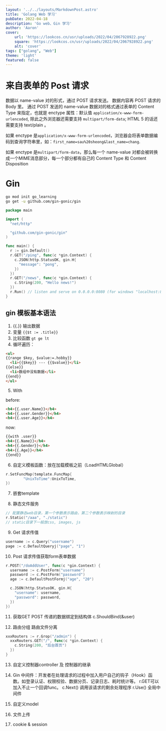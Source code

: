 ```yaml
---
layout: '../../layouts/MarkdownPost.astro'
title: 'Golang Web 学习'
pubDate: 2022-04-18
description: 'Go web、Gin 学习'
author: 'Aaron'
cover:
    url: 'https://lookcos.cn/usr/uploads/2022/04/2067928922.png'
    square: 'https://lookcos.cn/usr/uploads/2022/04/2067928922.png'
    alt: 'cover'
tags: ["golang", "Web"]
theme: 'light'
featured: false
---
```


# 来自表单的 Post 请求

数据以 name-value 对的形式，通过 POST 请求发送。
数据内容再 POST 请求的 Body 里。
通过 POST 发送的 name-value 数据对的格式通过表单的 Content Type 来指定，也就是 enctype 属性：默认值 `application/x-www-form-urlencoded`, 除此之外浏览器还需要支持 `multipart/form-data`; HTML 5 的话还需要支持 text/plain 。

如果 enctype 是`application/x-www-form-urlencoded`，浏览器会将表单数据编码到查询字符串里，如：`first_name=sau%20sheong&last_name=chang`.

如果 enctype 是`multipart/form-data`，那么每一个 name-value 对都会被转换成一个MIME消息部分，每一个部分都有自己的 Content Type 和 Content Disposition


# Gin
```bash
go mod init go_learning
go get -u github.com/gin-gonic/gin
```

```go
package main

import (
  "net/http"

  "github.com/gin-gonic/gin"
)

func main() {
  r := gin.Default()
  r.GET("/ping", func(c *gin.Context) {
    c.JSON(http.StatusOK, gin.H{
      "message": "pong",
    })
  })
  r.GET("/news", func(c *gin.Context) {
	c.String(200, "Hello news!")
  })
  r.Run() // listen and serve on 0.0.0.0:8080 (for windows "localhost:8080")
}
```

## gin 模板基本语法
1. {{.}} 输出数据
2. 变量 `{{$t := .title}}`
3. 比较函数 `gt ge lt`
4. 循环遍历：
```html
<ul>
{{range $key, $value:=.hobby}}
  <li>{{$key}} --- {{$value}}</li>
{{else}}
  <li>数组中没有数据</li>
{{end}}
</ul>
```
5. With

before:
```html
<h4>{{.user.Name}}</h4>
<h4>{{.user.Gender}}</h4>
<h4>{{.user.Age}}</h4>
```
now:
```html
{{with .user}}
<h4>{{.Name}}</h4>
<h4>{{.Gender}}</h4>
<h4>{{.Age}}</h4>
{{end}}
```

6. 自定义模板函数：放在加载模板之前（LoadHTMLGlobal）

```go
r.SetFuncMap(template.FuncMap{
		"UnixToTime":UnixToTime,
})
```

7. 嵌套template

8. 静态文件服务
```go
// 配置静态web目录，第一个参数表示路由，第二个参数表示映射的目录
r.Static("/aaa", "./static")
// static目录下一般放css, images, js
```

9. Get 请求传值
```go
username := c.Query("username")
page := c.DefaultQueryj("page", "1")
```

10. Post 请求传值获取form表单数据
```go
r.POST("/doAddUser", func(c *gin.Context) {
  username := c.PostForm("username")
  password := c.PostForm("password")
  age := c.DefaultPostFormj("age", "20")

  c.JSON(http.StatusOK, gin.H{
    "username": username,
    "password": password,
  })
})
```

11. 获取GET POST 传递的数据绑定到结构体 
c.ShouldBind(&user)

12. 路由分组 路由文件分离
```go
xxxRouters := r.Grop("/admin") {
  xxxRouters.GET("/", func(c *gin.Context) {
    c.String(200, "后台首页")
  })
}
```

13. 自定义控制器controller 及 控制器的继承

14. Gin 中间件：开发者在处理请求的过程中加入用户自己的钩子（Hook）函数。如登录认证、权限校验、数据分页、记录日志、耗时统计等。
r.GET可以加入不止一个回调func。
c.Next() 调用该请求的剩余处理程序
r.Use() 全局中间件

15. 自定义model

16. 文件上传

17. cookie & session